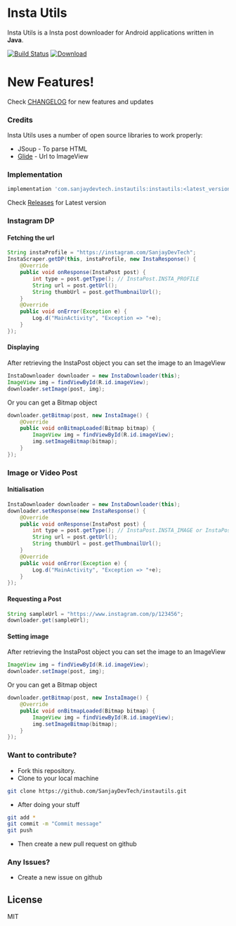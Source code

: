 # Insta Utils

Insta Utils is a Insta post downloader for Android applications written in **Java**.

[![Build Status](https://travis-ci.org/SanjayDevTech/instautils.svg?branch=master)](https://travis-ci.org/SanjayDevTech/instautils)
[ ![Download](https://api.bintray.com/packages/sanjaydevtech/instautils/com.sanjaydevtech.instautils/images/download.svg) ](https://bintray.com/sanjaydevtech/instautils/com.sanjaydevtech.instautils/_latestVersion)

# New Features!
Check [CHANGELOG](https://github.com/SanjayDevTech/instautils/blob/master/CHANGELOG.md) for new features and updates


### Credits

Insta Utils uses a number of open source libraries to work properly:

* JSoup - To parse HTML
* [Glide](https://github.com/bumptech/glide) - Url to ImageView

### Implementation
```gradle
implementation 'com.sanjaydevtech.instautils:instautils:<latest_version>'
```
Check [Releases](https://github.com/SanjayDevTech/instautils/releases) for Latest version


### Instagram DP

#### Fetching the url
```java
String instaProfile = "https://instagram.com/SanjayDevTech";
InstaScraper.getDP(this, instaProfile, new InstaResponse() {
    @Override
    public void onResponse(InstaPost post) {
        int type = post.getType(); // InstaPost.INSTA_PROFILE
        String url = post.getUrl();
        String thumbUrl = post.getThumbnailUrl();
    }
    @Override
    public void onError(Exception e) {
    	Log.d("MainActivity", "Exception => "+e);
    }
});
```

#### Displaying

After retrieving the InstaPost object you can set the image to an ImageView
```java
InstaDownloader downloader = new InstaDownloader(this);
ImageView img = findViewById(R.id.imageView);
downloader.setImage(post, img);
```
Or you can get a Bitmap object
```java
downloader.getBitmap(post, new InstaImage() {
    @Override
    public void onBitmapLoaded(Bitmap bitmap) {
        ImageView img = findViewById(R.id.imageView);
        img.setImageBitmap(bitmap);
    }
});
```


### Image or Video Post

#### Initialisation

```java
InstaDownloader downloader = new InstaDownloader(this);
downloader.setResponse(new InstaResponse() {
    @Override
    public void onResponse(InstaPost post) {
        int type = post.getType(); // InstaPost.INSTA_IMAGE or InstaPost.INSTA_VIDEO
        String url = post.getUrl();
        String thumbUrl = post.getThumbnailUrl();
    }
    @Override
    public void onError(Exception e) {
    	Log.d("MainActivity", "Exception => "+e);
    }
});
```

#### Requesting a Post

```java
String sampleUrl = "https://www.instagram.com/p/123456";
downloader.get(sampleUrl);
```

#### Setting image
After retrieving the InstaPost object you can set the image to an ImageView
```java
ImageView img = findViewById(R.id.imageView);
downloader.setImage(post, img);
```
Or you can get a Bitmap object
```java
downloader.getBitmap(post, new InstaImage() {
    @Override
    public void onBitmapLoaded(Bitmap bitmap) {
        ImageView img = findViewById(R.id.imageView);
        img.setImageBitmap(bitmap);
    }
});
```

### Want to contribute?
* Fork this repository.
* Clone to your local machine
```sh
git clone https://github.com/SanjayDevTech/instautils.git
```
* After doing your stuff
```sh
git add *
git commit -m "Commit message"
git push
```
* Then create a new pull request on github

### Any Issues?
* Create a new issue on github

License
----
MIT

